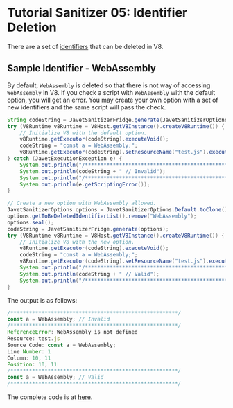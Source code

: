 # Tutorial Sanitizer 05: Identifier Deletion

There are a set of [identifiers](../features/identifier_deletion.md) that can be deleted in V8.

## Sample Identifier - WebAssembly

By default, `WebAssembly` is deleted so that there is not way of accessing `WebAssembly` in V8. If you check a script with `WebAssembly` with the default option, you will get an error. You may create your own option with a set of new identifiers and the same script will pass the check.

```java
String codeString = JavetSanitizerFridge.generate(JavetSanitizerOptions.Default);
try (V8Runtime v8Runtime = V8Host.getV8Instance().createV8Runtime()) {
    // Initialize V8 with the default option.
    v8Runtime.getExecutor(codeString).executeVoid();
    codeString = "const a = WebAssembly;";
    v8Runtime.getExecutor(codeString).setResourceName("test.js").executeVoid();
} catch (JavetExecutionException e) {
    System.out.println("/******************************************************/");
    System.out.println(codeString + " // Invalid");
    System.out.println("/******************************************************/");
    System.out.println(e.getScriptingError());
}

// Create a new option with WebAssembly allowed.
JavetSanitizerOptions options = JavetSanitizerOptions.Default.toClone();
options.getToBeDeletedIdentifierList().remove("WebAssembly");
options.seal();
codeString = JavetSanitizerFridge.generate(options);
try (V8Runtime v8Runtime = V8Host.getV8Instance().createV8Runtime()) {
    // Initialize V8 with the new option.
    v8Runtime.getExecutor(codeString).executeVoid();
    codeString = "const a = WebAssembly;";
    v8Runtime.getExecutor(codeString).setResourceName("test.js").executeVoid();
    System.out.println("/******************************************************/");
    System.out.println(codeString + " // Valid");
    System.out.println("/******************************************************/");
}
```

The output is as follows:

```js
/******************************************************/
const a = WebAssembly; // Invalid
/******************************************************/
ReferenceError: WebAssembly is not defined
Resource: test.js
Source Code: const a = WebAssembly;
Line Number: 1
Column: 10, 11
Position: 10, 11
/******************************************************/
const a = WebAssembly; // Valid
/******************************************************/
```

The complete code is at [here](../../src/test/java/com/caoccao/javet/sanitizer/tutorials/TutorialSanitizer05IdentifierDeletion.java).
